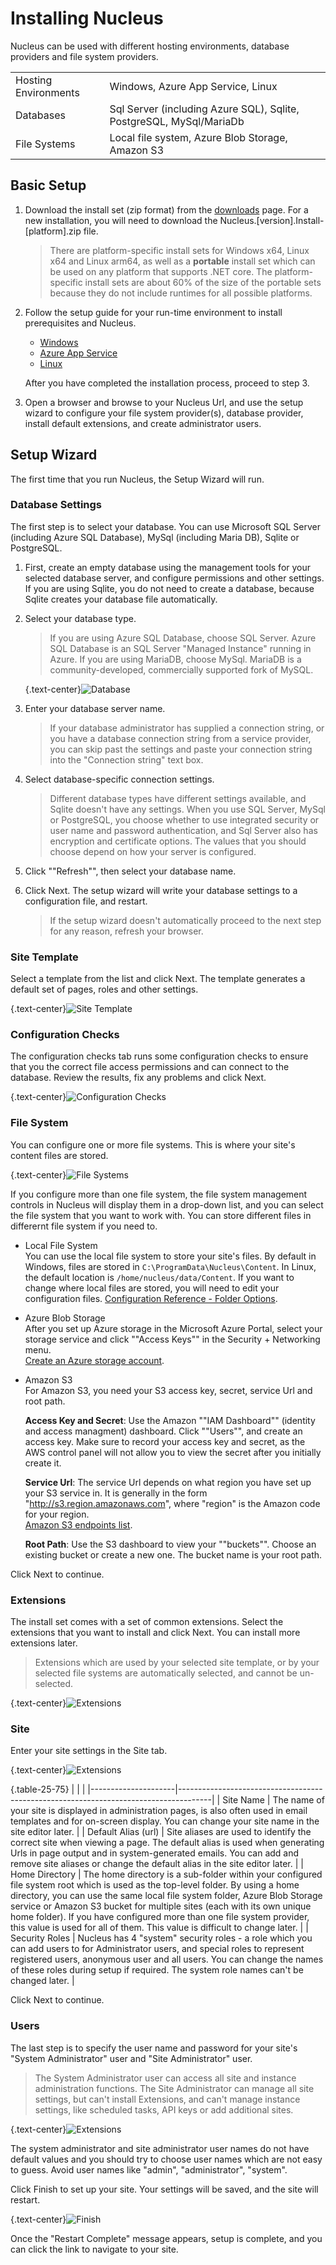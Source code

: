 # Installing Nucleus
Nucleus can be used with different hosting environments, database providers and file system providers. 

|                           |                     |                                               |
|---------------------------|---------------------|-----------------------------------------------|
| Hosting Environments      | Windows, Azure App Service, Linux     |
| Databases                 | Sql Server (including Azure SQL), Sqlite, PostgreSQL, MySql/MariaDb | 
| File Systems              | Local file system, Azure Blob Storage, Amazon S3                    |

## Basic Setup 

1. Download the install set (zip format) from the [downloads](/downloads) page.  For a new installation, you will need to download the 
Nucleus.[version].Install-[platform].zip file.
   > There are platform-specific install sets for Windows x64, Linux x64 and Linux arm64, as well as a **portable** install set which can be used on 
any platform that supports .NET core. The platform-specific install sets are about 60% of the size of the portable sets because they do not 
include runtimes for all possible platforms. 

2. Follow the setup guide for your run-time environment to install prerequisites and Nucleus.
    - [Windows](/manage/hosting/windows/)  
    - [Azure App Service](/manage/hosting/azure-app-service/)  
    - [Linux](/manage/hosting/linux/)

   After you have completed the installation process, proceed to step 3.

3. Open a browser and browse to your Nucleus Url, and use the setup wizard to configure your file system provider(s), database provider, install
default extensions, and create administrator users.

## Setup Wizard

The first time that you run Nucleus, the Setup Wizard will run.

### Database Settings

The first step is to select your database. You can use Microsoft SQL Server (including Azure SQL Database), MySql (including Maria DB), 
Sqlite or PostgreSQL.  

1. First, create an empty database using the management tools for your selected database server, and configure permissions and other 
settings.  If you are using Sqlite, you do not need to create a database, because Sqlite creates your database file automatically.

2. Select your database type.  
   > If you are using Azure SQL Database, choose SQL Server. Azure SQL Database is an SQL Server "Managed Instance" running in Azure.
   If you are using MariaDB, choose MySql. MariaDB is a community-developed, commercially supported fork of MySQL.

   {.text-center}![Database](setup-wizard-db.png)

3. Enter your database server name.
   > If your database administrator has supplied a connection string, or you have a database connection string from a service provider, you 
can skip past the settings and paste your connection string into the "Connection string" text box.

4. Select database-specific connection settings.
   > Different database types have different settings available, and Sqlite doesn't have any settings.  When you use SQL Server, MySql or PostgreSQL, you 
choose whether to use integrated security or user name and password authentication, and Sql Server also has encryption and certificate options. The
values that you should choose depend on how your server is configured.

5. Click ""Refresh"", then select your database name.

6. Click Next. The setup wizard will write your database settings to a configuration file, and restart.
   > If the setup wizard doesn't automatically proceed to the next step for any reason, refresh your browser. 

### Site Template
Select a template from the list and click Next. The template generates a default set of pages, roles and other settings.

{.text-center}![Site Template](setup-wizard-template.png)

### Configuration Checks
The configuration checks tab runs some configuration checks to ensure that you the correct file access permissions and can connect to the database. Review
the results, fix any problems and click Next.

{.text-center}![Configuration Checks](setup-wizard-checks.png)

### File System
You can configure one or more file systems. This is where your site's content files are stored.

{.text-center}![File Systems](setup-wizard-filesystems.png)

If you configure more than one file system, the file system management controls in Nucleus will display them in a drop-down list, and you can select 
the file system that you want to work with. You can store different files in differernt file system if you need to.

- Local File System  
  You can use the local file system to store your site's files. By default in Windows, files are stored in 
`C:\ProgramData\Nucleus\Content`. In Linux, the default location is `/home/nucleus/data/Content`. If you want to change where local files are stored, you will 
need to edit your configuration files.  [Configuration Reference - Folder Options](https://www.nucleus-cms.com/configuration-reference/#nucleusfolderoptions).
- Azure Blob Storage  
  After you set up Azure storage in the Microsoft Azure Portal, select your storage service and click ""Access Keys"" in the Security + Networking 
menu.  
[Create an Azure storage account](https://learn.microsoft.com/en-us/azure/storage/common/storage-account-create?tabs=azure-portal).
- Amazon S3  
  For Amazon S3, you need your S3 access key, secret, service Url and root path.

  **Access Key and Secret**: Use the Amazon ""IAM Dashboard"" (identity and access managment) dashboard. Click ""Users"", and create an access key. Make sure to record your 
access key and secret, as the AWS control panel will not allow you to view the secret after you initially create it. 

  **Service Url**: The service Url depends on what region you have set up your S3 service in. It is generally in the form "http://s3.region.amazonaws.com", where "region" 
is the Amazon code for your region.  
[Amazon S3 endpoints list](https://docs.aws.amazon.com/general/latest/gr/s3.html).

  **Root Path**: Use the S3 dashboard to view your ""buckets"". Choose an existing bucket or create a new one. The bucket name is your root path. 

Click Next to continue.

### Extensions
The install set comes with a set of common extensions. Select the extensions that you want to install and click Next.  You can install more extensions later.
> Extensions which are used by your selected site template, or by your selected file systems are automatically selected, and cannot be un-selected.

{.text-center}![Extensions](setup-wizard-extensions.png)

### Site
Enter your site settings in the Site tab.

{.text-center}![Extensions](setup-wizard-site.png)

{.table-25-75}
|                     |                                                                                      |
|---------------------|--------------------------------------------------------------------------------------|
| Site Name           | The name of your site is displayed in administration pages, is also often used in email templates and for on-screen display. You can change your site name in the site editor later. |
| Default Alias (url) | Site aliases are used to identify the correct site when viewing a page. The default alias is used when generating Urls in page output and in system-generated emails. You can add and remove site aliases or change the default alias in the site editor later. |
| Home Directory      | The home directory is a sub-folder within your configured file system root which is used as the top-level folder. By using a home directory, you can use the same local file system folder, Azure Blob Storage service or Amazon S3 bucket for multiple sites (each with its own unique home folder). If you have configured more than one file system provider, this value is used for all of them. This value is difficult to change later. |
| Security Roles      | Nucleus has 4 "system" security roles - a role which you can add users to for Administrator users, and special roles to represent registered users, anonymous user and all users. You can change the names of these roles during setup if required. The system role names can't be changed later. |

Click Next to continue.

### Users
The last step is to specify the user name and password for your site's "System Administrator" user and "Site Administrator" user.
> The System Administrator user can access all site and instance administration functions.
> The Site Administrator can manage all site settings, but can't install Extensions, and can't manage instance settings, like 
scheduled tasks, API keys or add additional sites.

{.text-center}![Extensions](setup-wizard-users.png)

The system administrator and site administrator user names do not have default values and you should try to choose user names which are not easy to guess. Avoid user names like "admin", "administrator", "system".

Click Finish to set up your site.  Your settings will be saved, and the site will restart.

{.text-center}![Finish](setup-wizard-finish.png)

Once the "Restart Complete" message appears, setup is complete, and you can click the link to navigate to your site.